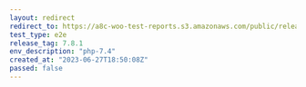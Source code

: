 ```yaml
---
layout: redirect
redirect_to: https://a8c-woo-test-reports.s3.amazonaws.com/public/release/7.8.1/php-7.4/e2e/index.html
test_type: e2e
release_tag: 7.8.1
env_description: "php-7.4"
created_at: "2023-06-27T18:50:08Z"
passed: false
---
```

